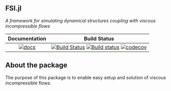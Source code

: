 ## FSI.jl

_A framework for simulating dynamical structures coupling with viscous incompressible flows_

| Documentation | Build Status |
|:---:|:---:|
| [![docs](https://img.shields.io/badge/docs-latest-blue.svg)](https://github.com/jdeldre/Whirl.jl) | [![Build Status](https://img.shields.io/travis/jdeldre/Whirl.jl/master.svg?label=linux)](https://travis-ci.org/jdeldre/Whirl.jl) [![Build status](https://img.shields.io/appveyor/ci/jdeldre/Whirl-jl/master.svg?label=windows)](https://ci.appveyor.com/project/jdeldre/whirl-jl/branch/master) [![codecov](https://codecov.io/gh/jdeldre/Whirl.jl/branch/master/graph/badge.svg)](https://codecov.io/gh/jdeldre/Whirl.jl) |

## About the package

The purpose of this package is to enable easy setup and solution of viscous incompressible flows.
